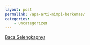 ```yaml
---
layout: post
permalink: /apa-arti-mimpi-berkemas/
categories:
    - Uncategorized
---
```


[Baca Selengkapnya](/05)